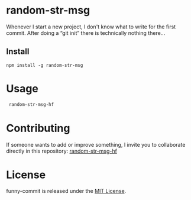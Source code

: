 # random-str-msg

Whenever I start a new project, I don't know what to write for the first commit. After doing a “git init” there is technically nothing there...

## Install

```npm
npm install -g random-str-msg
```

# Usage

```bash
 random-str-msg-hf
```

# Contributing

If someone wants to add or improve something, I invite you to collaborate directly in this repository: [random-str-msg-hf](https://github.com/IamHernanFlores/random-str-msg-hf)

# License

funny-commit is released under the [MIT License](https://opensource.org/licenses/MIT).